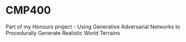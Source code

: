 # CMP400
Part of my Honours project - Using Generative Adversarial Networks to Procedurally Generate Realistic World Terrains
